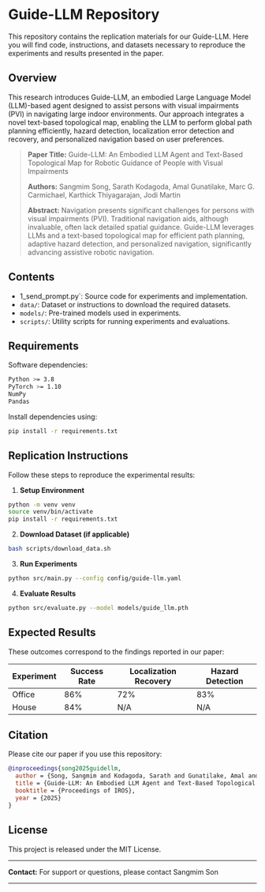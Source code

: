 # Guide-LLM  Repository

This repository contains the replication materials for our Guide-LLM. Here you will find code, instructions, and datasets necessary to reproduce the experiments and results presented in the paper.

## Overview

This research introduces Guide-LLM, an embodied Large Language Model (LLM)-based agent designed to assist persons with visual impairments (PVI) in navigating large indoor environments. Our approach integrates a novel text-based topological map, enabling the LLM to perform global path planning efficiently, hazard detection, localization error detection and recovery, and personalized navigation based on user preferences.

> **Paper Title:** Guide-LLM: An Embodied LLM Agent and Text-Based Topological Map for Robotic Guidance of People with Visual Impairments
>
> **Authors:** Sangmim Song, Sarath Kodagoda, Amal Gunatilake, Marc G. Carmichael, Karthick Thiyagarajan, Jodi Martin
>
> **Abstract:** Navigation presents significant challenges for persons with visual impairments (PVI). Traditional navigation aids, although invaluable, often lack detailed spatial guidance. Guide-LLM leverages LLMs and a text-based topological map for efficient path planning, adaptive hazard detection, and personalized navigation, significantly advancing assistive robotic navigation.

## Contents

- 1_send_prompt.py`: Source code for experiments and implementation.
- `data/`: Dataset or instructions to download the required datasets.
- `models/`: Pre-trained models used in experiments.
- `scripts/`: Utility scripts for running experiments and evaluations.

## Requirements

Software dependencies:

```bash
Python >= 3.8
PyTorch >= 1.10
NumPy
Pandas
```

Install dependencies using:

```bash
pip install -r requirements.txt
```

## Replication Instructions

Follow these steps to reproduce the experimental results:

1. **Setup Environment**
```bash
python -m venv venv
source venv/bin/activate
pip install -r requirements.txt
```

2. **Download Dataset (if applicable)**
```bash
bash scripts/download_data.sh
```

3. **Run Experiments**
```bash
python src/main.py --config config/guide-llm.yaml
```

4. **Evaluate Results**
```bash
python src/evaluate.py --model models/guide_llm.pth
```

## Expected Results

These outcomes correspond to the findings reported in our paper:

| Experiment | Success Rate | Localization Recovery | Hazard Detection |
|------------|--------------|-----------------------|------------------|
| Office     | 86%          | 72%                   | 83%              |
| House      | 84%          | N/A                   | N/A              |

## Citation

Please cite our paper if you use this repository:

```bibtex
@inproceedings{song2025guidellm,
  author = {Song, Sangmim and Kodagoda, Sarath and Gunatilake, Amal and Carmichael, Marc G. and Thiyagarajan, Karthick and Martin, Jodi},
  title = {Guide-LLM: An Embodied LLM Agent and Text-Based Topological Map for Robotic Guidance of People with Visual Impairments},
  booktitle = {Proceedings of IROS},
  year = {2025}
}
```

## License

This project is released under the MIT License.

---

**Contact:** For support or questions, please contact Sangmim Son
****
